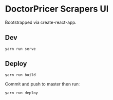 # DoctorPricer Scrapers UI

Bootstrapped via create-react-app.

## Dev

`yarn run serve`

## Deploy

`yarn run build`

Commit and push to master then run:

`yarn run deploy`